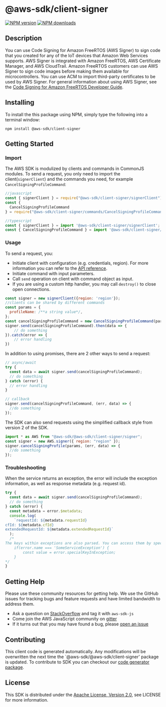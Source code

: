 # @aws-sdk/client-signer

[![NPM version](https://img.shields.io/npm/v/@aws-sdk/client-signer/preview.svg)](https://www.npmjs.com/package/@aws-sdk/client-signer)
[![NPM downloads](https://img.shields.io/npm/dm/@aws-sdk/client-signer.svg)](https://www.npmjs.com/package/@aws-sdk/client-signer)

## Description

<p>You can use Code Signing for Amazon FreeRTOS (AWS Signer) to sign code that you created for any of the IoT devices that Amazon Web Services supports. AWS Signer is integrated with Amazon FreeRTOS, AWS Certificate Manager, and AWS CloudTrail. Amazon FreeRTOS customers can use AWS Signer to sign code images before making them available for microcontrollers. You can use ACM to import third-party certificates to be used by AWS Signer. For general information about using AWS Signer, see the <a href="http://docs.aws.amazon.com/signer/latest/developerguide/Welcome.html">Code Signing for Amazon FreeRTOS Developer Guide</a>.</p>

## Installing

To install the this package using NPM, simply type the following into a terminal window:

```
npm install @aws-sdk/client-signer
```

## Getting Started

### Import

The AWS SDK is modulized by clients and commands in CommonJS modules. To send a request, you only need to import the client(`signerClient`) and the commands you need, for example `CancelSigningProfileCommand`:

```javascript
//javascript
const { signerClient } = require("@aws-sdk/client-signer/signerClient");
const {
  CancelSigningProfileCommand
} = require("@aws-sdk/client-signer/commands/CancelSigningProfileCommand");
```

```javascript
//typescript
const { signerClient } = import '@aws-sdk/client-signer/signerClient';
const { CancelSigningProfileCommand } = import '@aws-sdk/client-signer/commands/CancelSigningProfileCommand';
```

### Usage

To send a request, you:

- Initiate client with configuration (e.g. credentials, region). For more information you can refer to the [API reference][].
- Initiate command with input parameters.
- Call `send` operation on client with command object as input.
- If you are using a custom http handler, you may call `destroy()` to close open connections.

```javascript
const signer = new signerClient({region: 'region'});
//clients can be shared by different commands
const params = {
  profileName: /**a string value*/,
};
const cancelSigningProfileCommand = new CancelSigningProfileCommand(params);
signer.send(cancelSigningProfileCommand).then(data => {
    // do something
}).catch(error => {
    // error handling
})
```

In addition to using promises, there are 2 other ways to send a request:

```javascript
// async/await
try {
  const data = await signer.send(cancelSigningProfileCommand);
  // do something
} catch (error) {
  // error handling
}
```

```javascript
// callback
signer.send(cancelSigningProfileCommand, (err, data) => {
  //do something
});
```

The SDK can also send requests using the simplified callback style from version 2 of the SDK.

```javascript
import * as AWS from "@aws-sdk/@aws-sdk/client-signer/signer";
const signer = new AWS.signer({ region: "region" });
signer.cancelSigningProfile(params, (err, data) => {
  //do something
});
```

### Troubleshooting

When the service returns an exception, the error will include the exception information, as well as response metadata (e.g. request id).

```javascript
try {
  const data = await signer.send(cancelSigningProfileCommand);
  // do something
} catch (error) {
  const metadata = error.$metadata;
  console.log(
    `requestId: ${metadata.requestId}
cfId: ${metadata.cfId}
extendedRequestId: ${metadata.extendedRequestId}`
  );
  /*
The keys within exceptions are also parsed. You can access them by specifying exception names:
    if(error.name === 'SomeServiceException') {
        const value = error.specialKeyInException;
    }
*/
}
```

## Getting Help

Please use these community resources for getting help. We use the GitHub issues for tracking bugs and feature requests and have limited bandwidth to address them.

- Ask a question on [StackOverflow](https://stackoverflow.com/questions/tagged/aws-sdk-js) and tag it with `aws-sdk-js`
- Come join the AWS JavaScript community on [gitter](https://gitter.im/aws/aws-sdk-js-v3)
- If it turns out that you may have found a bug, please [open an issue](https://github.com/aws/aws-sdk-js-v3/issues)

## Contributing

This client code is generated automatically. Any modifications will be overwritten the next time the `@aws-sdk/@aws-sdk/client-signer' package is updated. To contribute to SDK you can checkout our [code generator package][].

## License

This SDK is distributed under the
[Apache License, Version 2.0](http://www.apache.org/licenses/LICENSE-2.0),
see LICENSE for more information.

[code generator package]: https://github.com/aws/aws-sdk-js-v3/tree/master/packages/service-types-generator
[api reference]: https://docs.aws.amazon.com/AWSJavaScriptSDK/latest/
